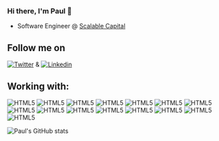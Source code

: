 ### Hi there, I'm Paul 👋

- Software Engineer @ [Scalable Capital](https://scalable.capital)

## Follow me on 
[![Twitter](https://img.shields.io/twitter/url/https/twitter.com/Paul_Wittchen.svg?style=social&label=Follow%20%40bukotsunikki)](https://twitter.com/Paul_Wittchen) & [![Linkedin](https://img.shields.io/linkedin/url/https/linkedin.com/paul-wittchen.svg?style=social&label=Follow%20%40bukotsunikki)](https://www.linkedin.com/in/paul-wittchen/)


## Working with:
![HTML5](https://img.shields.io/badge/HTML5-E34F26?style=for-the-badge&logo=html5&logoColor=white)
![HTML5](https://img.shields.io/badge/CSS3-1572B6?style=for-the-badge&logo=css3&logoColor=white)
![HTML5](https://img.shields.io/badge/JavaScript-323330?style=for-the-badge&logo=javascript&logoColor=F7DF1E)
![HTML5](https://img.shields.io/badge/TypeScript-007ACC?style=for-the-badge&logo=typescript&logoColor=white)
![HTML5](https://img.shields.io/badge/MongoDB-white?style=for-the-badge&logo=mongodb&logoColor=4EA94B)
![HTML5](https://img.shields.io/badge/React-20232A?style=for-the-badge&logo=react&logoColor=61DAFB)
![HTML5](https://img.shields.io/badge/Material--UI-0081CB?style=for-the-badge&logo=material-ui&logoColor=white)
![HTML5](https://img.shields.io/badge/Apollo%20GraphQL-311C87?&style=for-the-badge&logo=Apollo%20GraphQL&logoColor=white)
![HTML5](https://img.shields.io/badge/Docker-2CA5E0?style=for-the-badge&logo=docker&logoColor=white)
![HTML5](https://img.shields.io/badge/next.js-000000?style=for-the-badge&logo=nextdotjs&logoColor=white)
![HTML5](https://img.shields.io/badge/Cypress-17202C?style=for-the-badge&logo=cypress&logoColor=white)
![HTML5](https://img.shields.io/badge/storybook-FF4785?style=for-the-badge&logo=storybook&logoColor=white)
![HTML5](https://img.shields.io/badge/Jira-0052CC?style=for-the-badge&logo=Jira&logoColor=white)
![HTML5](https://img.shields.io/badge/Jenkins-D24939?style=for-the-badge&logo=Jenkins&logoColor=white)
![HTML5](https://img.shields.io/badge/Jenkins-D24939?style=for-the-badge&logo=Jenkins&logoColor=white)

![Paul's GitHub stats](https://github-readme-stats.vercel.app/api?username=paul-wittchen&show_icons=true&count_private=true)
